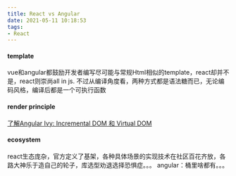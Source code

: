 ```yaml
---
title: React vs Angular
date: 2021-05-11 10:18:53
tags:
- React
---
```

#### template
vue和angular都鼓励开发者编写尽可能与常规Html相似的template，react却并不是，react则崇尚all in js. 不过从编译角度看，两种方式都是语法糖而已，无论编码风格，编译后都是一个可执行函数
#### render principle
[了解Angular Ivy: Incremental DOM 和 Virtual DOM](https://blog.csdn.net/rockan007/article/details/90716237)
#### ecosystem
react生态庞杂，官方定义了基架，各种具体场景的实现技术在社区百花齐放，各路大神乐于造自己的轮子，库选型劝退选择恐惧症。。。
angular：桶里啥都有。。。
